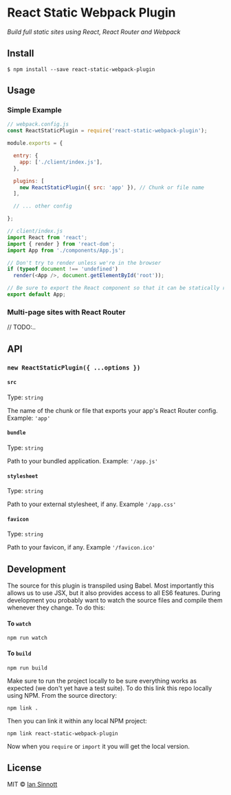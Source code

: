 # React Static Webpack Plugin

_Build full static sites using React, React Router and Webpack_

## Install

```
$ npm install --save react-static-webpack-plugin
```


## Usage

### Simple Example

```js
// webpack.config.js
const ReactStaticPlugin = require('react-static-webpack-plugin');

module.exports = {

  entry: {
    app: ['./client/index.js'],
  },

  plugins: [
    new ReactStaticPlugin({ src: 'app' }), // Chunk or file name
  ],

  // ... other config

};
```

```js
// client/index.js
import React from 'react';
import { render } from 'react-dom';
import App from './components/App.js';

// Don't try to render unless we're in the browser
if (typeof document !== 'undefined')
  render(<App />, document.getElementById('root'));

// Be sure to export the React component so that it can be statically rendered
export default App;
```

### Multi-page sites with React Router

// TODO:..

## API

### `new ReactStaticPlugin({ ...options })`

#### `src`

Type: `string`

The name of the chunk or file that exports your app's React Router config. Example: `'app'`

#### `bundle`

Type: `string`

Path to your bundled application. Example: `'/app.js'`

#### `stylesheet`

Type: `string`

Path to your external stylesheet, if any. Example `'/app.css'`

#### `favicon`

Type: `string`

Path to your favicon, if any. Example `'/favicon.ico'`

## Development

The source for this plugin is transpiled using Babel. Most importantly this allows us to use JSX, but it also provides access to all ES6 features. During development you probably want to watch the source files and compile them whenever they change. To do this:

#### To `watch`

```
npm run watch
```

#### To `build`

```
npm run build
```

Make sure to run the project locally to be sure everything works as expected (we don't yet have a test suite). To do this link this repo locally using NPM. From the source directory:

```
npm link .
```

Then you can link it within any local NPM project:

```
npm link react-static-webpack-plugin
```

Now when you `require` or `import` it you will get the local version.

## License

MIT © [Ian Sinnott](http://iansinnott.com)

